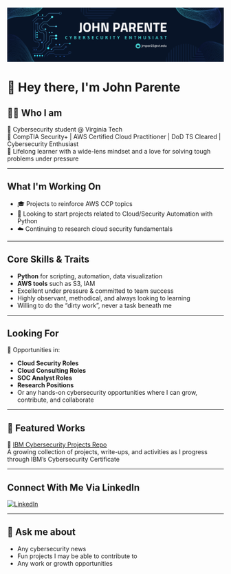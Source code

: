 <p align="center">
  <img src="github_banner.png" alt="John P GitHub Banner" />
</p>



# 👋 Hey there, I'm John Parente

## 🧑‍💻 Who I am

🔐 Cybersecurity student @ Virginia Tech  
📜 CompTIA Security+ | AWS Certified Cloud Practitioner | DoD TS Cleared | Cybersecurity Enthusiast  
🧠 Lifelong learner with a wide-lens mindset and a love for solving tough problems under pressure  

---

## What I'm Working On

- 🎓 Projects to reinforce AWS CCP topics
- 🐍 Looking to start projects related to Cloud/Security Automation with Python
- ☁️ Continuing to research cloud security fundamentals

---

## Core Skills & Traits

- **Python** for scripting, automation, data visualization
- **AWS tools** such as S3, IAM
- Excellent under pressure & committed to team success  
- Highly observant, methodical, and always looking to learning  
- Willing to do the “dirty work”, never a task beneath me

---

## Looking For

🎯 Opportunities in:
- **Cloud Security Roles**
- **Cloud Consulting Roles**
- **SOC Analyst Roles**
- **Research Positions**
- Or any hands-on cybersecurity opportunities where I can grow, contribute, and collaborate

---

## 📂 Featured Works

🔗 [IBM Cybersecurity Projects Repo](https://github.com/sudo-JohnP/IBM-Cybersec-Cert)  
A growing collection of projects, write-ups, and activities as I progress through IBM’s Cybersecurity Certificate

---

## Connect With Me Via LinkedIn

[![LinkedIn](https://img.shields.io/badge/LinkedIn-blue?style=flat&logo=linkedin)](https://www.linkedin.com/in/john-parente/)

---

## 🔐 Ask me about

- Any cybersecurity news
- Fun projects I may be able to contribute to
- Any work or growth opportunities

